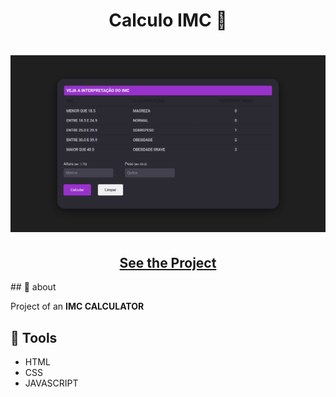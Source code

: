 <h1 align=" center"> 
    Calculo IMC 📱
</h1>

<h1>
    <img src="imc.png">
</h1>

<h2 align="center">
    <a href="">See the Project</a>
</h2>
## 🚨 about

Project of an **IMC CALCULATOR**

## 🔨 Tools

- HTML
- CSS
- JAVASCRIPT


